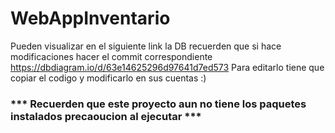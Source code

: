 # WebAppInventario

Pueden visualizar en el siguiente link la DB recuerden que si hace modificaciones hacer el commit correspondiente
https://dbdiagram.io/d/63e14625296d97641d7ed573
Para editarlo tiene que copiar el codigo y modificarlo en sus cuentas :)

### *** Recuerden que este proyecto aun no tiene los paquetes instalados precaoucion al ejecutar ***